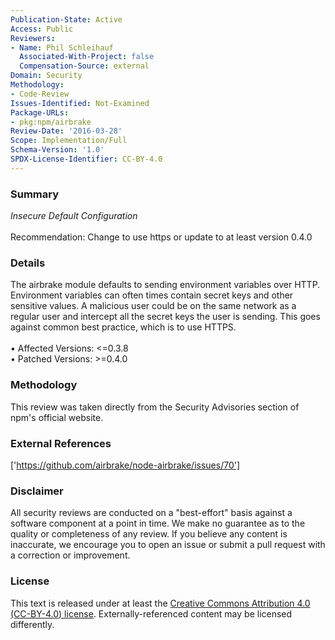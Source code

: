 ```yaml
---
Publication-State: Active
Access: Public
Reviewers:
- Name: Phil Schleihauf
  Associated-With-Project: false
  Compensation-Source: external
Domain: Security
Methodology:
- Code-Review
Issues-Identified: Not-Examined
Package-URLs:
- pkg:npm/airbrake
Review-Date: '2016-03-28'
Scope: Implementation/Full
Schema-Version: '1.0'
SPDX-License-Identifier: CC-BY-4.0
---
```

### Summary
*Insecure Default Configuration*<br><br>Recommendation: Change to use https or update to at least version 0.4.0
### Details
The airbrake module defaults to sending environment variables over HTTP. Environment variables can often times contain secret keys and other sensitive values. A malicious user could be on the same network as a regular user and intercept all the secret keys the user is sending. This goes against common best practice, which is to use HTTPS.
<br><br>• Affected Versions: <=0.3.8
<br>• Patched Versions: >=0.4.0
### Methodology
This review was taken directly from the Security Advisories section of npm's official website.
### External References
['https://github.com/airbrake/node-airbrake/issues/70']
### Disclaimer
All security reviews are conducted on a "best-effort" basis against a software component at a point in time. We make no guarantee as to the quality or completeness of any review. If you believe any content is inaccurate, we encourage you to open an issue or submit a pull request with a correction or improvement.
### License
This text is released under at least the [Creative Commons Attribution 4.0 (CC-BY-4.0) license](https://creativecommons.org/licenses/by/4.0/legalcode.txt). Externally-referenced content may be licensed differently.
